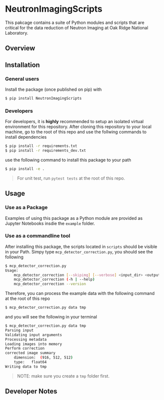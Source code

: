 # NeutronImagingScripts

This pakcage contains a suite of Python modules and scripts that are critical for the data reduction of Neutron Imaging at Oak Ridge National Laboratory.


## Overview

## Installation

### General users

Install the package (once published on pip) with

```bash
$ pip install NeutronImagingScripts
```

### Developers
For developers, it is __highly__ recommended to setup an isolated virtual environment for this repository.
After cloning this repository to your local machine, go to the root of this repo and use the follwing commands to install dependencies

```bash
$ pip install -r requirements.txt
$ pip install -r requirements_dev.txt
```
use the following command to install this package to your path
```bash
$ pip install -e .
```
> For unit test, run `pytest tests` at the root of this repo.

## Usage

### Use as a Package
Examples of using this package as a Python module are provided as Jupyter Notebooks insdie the `example` folder.

### Use as a commandline tool
After installing this package, the scripts located in `scripts` should be visible in your Path.
Simpy type `mcp_detector_correction.py`, you should see the following
```bash
$ mcp_detector_correction.py
Usage:
    mcp_detector_correction [--skipimg] [--verbose] <input_dir> <output_dir>
    mcp_detector_correction (-h | --help)
    mcp_detector_correction --version
```
Therefore, you can process the example data with the following command at the root of this repo
```bash
$ mcp_detector_correction.py data tmp
```
and you will see the following in your terminal
```bash
$ mcp_detector_correction.py data tmp
Parsing input
Validating input arguments
Processing metadata
Loading images into memory
Perform correction
corrected image summary
	dimension:	(916, 512, 512)
	type:	float64
Writing data to tmp
```
> NOTE: make sure you create a `tmp` folder first.

## Developer Notes
